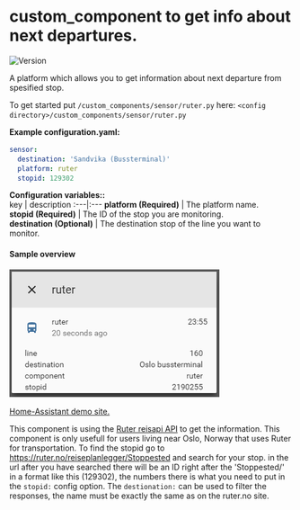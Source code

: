 # custom_component to get info about next departures.
![Version](https://img.shields.io/badge/version-2.1.0-green.svg?style=for-the-badge)
  
A platform which allows you to get information about next departure from spesified stop.
  
To get started put `/custom_components/sensor/ruter.py` here:
`<config directory>/custom_components/sensor/ruter.py`  
  
**Example configuration.yaml:**
```yaml
sensor:
  destination: 'Sandvika (Bussterminal)'
  platform: ruter
  stopid: 129302
```
**Configuration variables::**  
key | description
:---|:---
**platform (Required)** | The platform name.  
**stopid (Required)** | The ID of the stop you are monitoring.  
**destination (Optional)** | The destination stop of the line you want to monitor.  
#### Sample overview
![Sample overview](overview.png)
  
[Home-Assistant demo site.](https://ha-test-ruter.halfdecent.io/)
  
This component is using the [Ruter reisapi API](http://reisapi.ruter.no/Help) to get the information.
 This component is only usefull for users living near Oslo, Norway that uses Ruter for transportation.
 To find the stopid go to https://ruter.no/reiseplanlegger/Stoppested and search for your stop.
 in the url after you have searched there will be an ID right after the 'Stoppested/' in a format like this (129302), the numbers there is what you need to put in the `stopid:` config option.
 The `destionation:` can be used to filter the responses, the name must be exactly the same as on the ruter.no site.  
